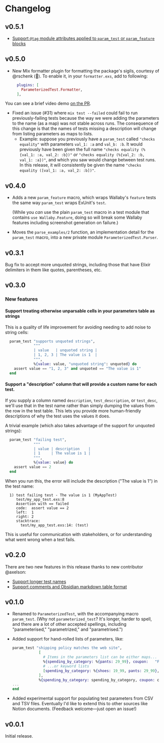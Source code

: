 # Changelog

## v0.5.1

- [Support `@tag` module attributes applied to `param_test` or `param_feature` blocks](https://github.com/s3cur3/parameterized_test/pull/40)

## v0.5.0

- New Mix formatter plugin for formatting the package's sigils, courtesy of @rschenk (🎉). To enable it, in your `formatter.exs`, add to following:
    ```elixir
      plugins: [
        ParameterizedTest.Formatter,
      ],
    ```
You can see a brief video demo [on the PR](https://github.com/s3cur3/parameterized_test/pull/32).
- Fixed an issue (#31) where `mix test --failed` could fail to run previously-failing tests because the way we were adding the parameters to the name (as a map) was not stable across runs. The consequence of this change is that the names of tests missing a description will change from listing parameters as maps to lists.
    - Example: suppose you previously have a `param_test` called `"checks equality"` with parameters `val_1: :a` and `val_b: :b`. It would previously have been given the full name `"checks equality (%{val_1: :a, val_2: :b})"` *or* `"checks equality (%{val_2: :b, val_1: :a})"`, and which you saw would change between test runs. In this release, it will consistently be given the name `"checks equality ([val_1: :a, val_2: :b])"`.

## v0.4.0

- Adds a new `param_feature` macro, which wraps Wallaby's `feature` tests
  the same way `param_test` wraps ExUnit's `test`.

  (While you _can_ use the plain `param_test` macro in a test module that
  contains `use Wallaby.Feature`, doing so will break some Wallaby features
  including screenshot generation on failure.)
- Moves the `parse_examples/2` function, an implementation detail for the
  `param_test` macro, into a new private module `ParameterizedTest.Parser`.

## v0.3.1

Bug fix to accept more unquoted strings, including those that have Elixir delimiters in them like quotes, parentheses, etc.

## v0.3.0

### New features

#### Support treating otherwise unparsable cells in your parameters table as strings

This is a quality of life improvement for avoiding needing to add noise to string cells:

```elixir
  param_test "supports unquoted strings",
             """
             | value   | unquoted string |
             | 1, 2, 3 | The value is 1  |
             """,
             %{value: value, "unquoted string": unquoted} do
    assert value == "1, 2, 3" and unquoted == "The value is 1"
  end
```

#### Support a "description" column that will provide a custom name for each test.

If you supply a column named `description`, `test_description`, or `test_desc`, we'll use that in the test name rather than simply dumping the values from the row in the test table. This lets you provide more human-friendly descriptions of why the test uses the values it does.

A trivial example (which also takes advantage of the support for unquoted strings):

```elixir
  param_test "failing test",
             """
             | value | description    |
             | 1     | The value is 1 |
             """,
             %{value: value} do
    assert value == 2
  end
```

When you run this, the error will include the description ("The value is 1") in the test name:

```
  1) test failing test - The value is 1 (MyAppTest)
     test/my_app_test.exs:8
     Assertion with == failed
     code:  assert value == 2
     left:  1
     right: 2
     stacktrace:
       test/my_app_test.exs:14: (test)
```

This is useful for communication with stakeholders, or for understanding what went wrong when a test fails.

## v0.2.0

There are two new features in this release thanks to new contributor @axelson:

* [Support longer test names](https://github.com/s3cur3/parameterized_test/pull/17)
* [Support comments and Obsidian markdown table format](https://github.com/s3cur3/parameterized_test/pull/16)

## v0.1.0

- Renamed to `ParameterizedTest`, with the accompanying macro `param_test`.
    (Why not `parameterized_test`? It's longer, harder to spell, and there are a lot of
    other accepted spellings, including "parameterised," "parametrized," and "parametrised.")
- Added support for hand-rolled lists of parameters, like:

    ```elixir
    param_test "shipping policy matches the web site",
                [
                  # Items in the parameters list can be either maps...
                  %{spending_by_category: %{pants: 29_99}, coupon:   "FREE_SHIP"},
                  # ...or keyword lists
                  [spending_by_category: %{shoes: 19_99, pants: 29_99}, coupon: nil]
                ],
                %{spending_by_category: spending_by_category, coupon: coupon} do
    ...
    end
    ```
- Added experimental support for populating test parameters from CSV and TSV files.
  Eventually I'd like to extend this to other sources like Notion documents. 
  (Feedback welcome—just open an issue!)

## v0.0.1

Initial release.
